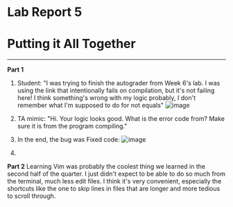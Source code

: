 # Lab Report 5
# Putting it All Together
---
**Part 1**
1. Student: "I was trying to finish the autograder from Week 6's lab. I was using the link that intentionally fails on compilation, but it's not failing here! I think something's wrong with my logic probably, I don't remember what I'm supposed to do for not equals"
![image](https://github.com/MaritessSamson/cse15l-lab-reports/assets/165635190/f883b7ce-d75d-4a97-9c7a-6b0f61f37941) 
2. TA mimic: "Hi. Your logic looks good. What is the error code from? Make sure it is from the program compiling."
3. In the end, the bug was 
   Fixed code: ![image](https://github.com/MaritessSamson/cse15l-lab-reports/assets/165635190/39c49d60-2704-4baa-abcc-e016d02b6f98)

5. 

**Part 2**
Learning Vim was probably the coolest thing we learned in the second half of the quarter. I just didn't expect to be able to do so much from the terminal, much less edit files. I think it's very convenient, especially the shortcuts like the one to skip lines in files that are longer and more tedious to scroll through.
